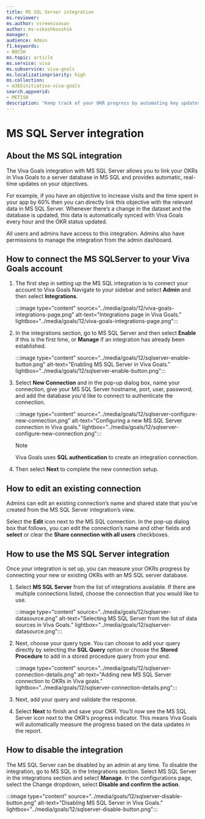 ```yaml
---
title: MS SQL Server integration
ms.reviewer: 
ms.author: vsreenivasan
author: ms-vikashkoushik
manager: 
audience: Admin
f1.keywords:
- NOCSH
ms.topic: article
ms.service: viva
ms.subservice: viva-goals
ms.localizationpriority: high
ms.collection:  
- m365initiative-viva-goals  
search.appverid:
- MET150
description: "Keep track of your OKR progress by automating key updates from your MS SQL server database."
---
```


# MS SQL Server integration

## About the MS SQL integration

The Viva Goals integration with MS SQL Server allows you to link your OKRs in Viva Goals to a server database in MS SQL and provides automatic, real-time updates on your objectives. 

For example, if you have an objective to increase visits and the time spent in your app by 60% then you can directly link this objective with the relevant data in MS SQL Server. Whenever there’s a change in the dataset and the database is updated, this data is automatically synced with  Viva Goals every hour and the OKR status updated.

All users and admins have access to this integration. Admins also have permissions to manage the integration from the admin dashboard.

## How to connect the MS SQLServer to your Viva Goals account

1. The first step in setting up the MS SQL integration is to connect your account to Viva Goals Navigate to your sidebar and select **Admin** and then select **Integrations**.

    :::image type="content" source="../media/goals/12/viva-goals-integrations-page.png" alt-text="Integrations page in Viva Goals." lightbox="../media/goals/12/viva-goals-integrations-page.png":::

2. In the integrations section, go to MS SQL Server and then select **Enable** if this is the first time, or **Manage** if an integration has already been established.

    :::image type="content" source="../media/goals/12/sqlserver-enable-button.png" alt-text="Enabling MS SQL Server in Viva Goals." lightbox="../media/goals/12/sqlserver-enable-button.png":::

3. Select **New Connection** and in the pop-up dialog box, name your connection, give your MS SQL Server hostname, port, user, password, and add the database you'd like to connect to authenticate the connection. 

    :::image type="content" source="../media/goals/12/sqlserver-configure-new-connection.png" alt-text="Configuring a new MS SQL Server connection in Viva goals." lightbox="../media/goals/12/sqlserver-configure-new-connection.png":::

    > [!NOTE]
    > Viva Goals uses **SQL authentication** to create an integration connection.

4. Then select **Next** to complete the new connection setup. 

## How to edit an existing connection

Admins can edit an existing connection’s name and shared state that you’ve created from the MS SQL Server integration’s view. 

Select the **Edit** icon next to the MS SQL connection.  In the pop-up dialog box that follows, you can edit the connection’s name and other fields and **select** or clear the **Share connection with all users** checkboxes.

## How to use the MS SQL Server integration

Once your integration is set up, you can measure your OKRs progress by connecting your new or existing OKRs with an MS SQL server database.  

1. Select **MS SQL Server** from the list of integrations available. If there are multiple connections listed, choose the connection that you would like to use. 

    :::image type="content" source="../media/goals/12/sqlserver-datasource.png" alt-text="Selecting MS SQL Server from the list of data sources in Viva Goals." lightbox="../media/goals/12/sqlserver-datasource.png":::

2. Next, choose your query type. You can choose to add your query directly by selecting the **SQL Query** option or choose the **Stored Procedure** to add in a stored procedure query from your end. 

    :::image type="content" source="../media/goals/12/sqlserver-connection-details.png" alt-text="Adding new MS SQL Server connection to OKRs in Viva goals." lightbox="../media/goals/12/sqlserver-connection-details.png":::

3. Next, add your query and validate the response. 

4. Select **Next** to finish and save your OKR. You’ll now see the MS SQL Server icon next to the OKR‘s progress indicator. This means Viva Goals will automatically measure the progress based on the data updates in the report. 

## How to disable the integration

The MS SQL Server can be disabled by an admin at any time. To disable the integration, go to MS SQL in the Integrations section. Select MS SQL Server in the integrations section and select **Manage**. In the configurations page, select the Change dropdown, select **Disable and confirm the action**. 

:::image type="content" source="../media/goals/12/sqlserver-disable-button.png" alt-text="Disabling MS SQL Server in Viva Goals." lightbox="../media/goals/12/sqlserver-disable-button.png":::
